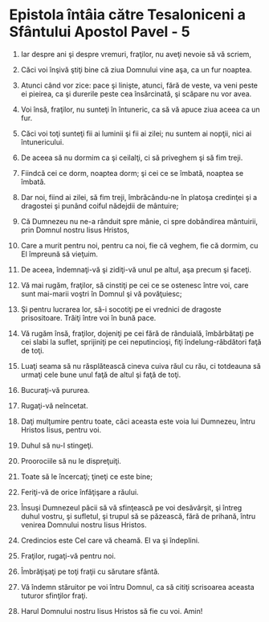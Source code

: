 # Epistola &#238;nt&#226;ia c&#259;tre Tesaloniceni a Sf&#226;ntului Apostol Pavel - 5

1. Iar despre ani şi despre vremuri, fraţilor, nu aveţi nevoie să vă scriem,

2. Căci voi înşivă ştiţi bine că ziua Domnului vine aşa, ca un fur noaptea.

3. Atunci când vor zice: pace şi linişte, atunci, fără de veste, va veni peste ei pieirea, ca şi durerile peste cea însărcinată, şi scăpare nu vor avea.

4. Voi însă, fraţilor, nu sunteţi în întuneric, ca să vă apuce ziua aceea ca un fur.

5. Căci voi toţi sunteţi fii ai luminii şi fii ai zilei; nu suntem ai nopţii, nici ai întunericului.

6. De aceea să nu dormim ca şi ceilalţi, ci să priveghem şi să fim treji.

7. Fiindcă cei ce dorm, noaptea dorm; şi cei ce se îmbată, noaptea se îmbată.

8. Dar noi, fiind ai zilei, să fim treji, îmbrăcându-ne în platoşa credinţei şi a dragostei şi punând coiful nădejdii de mântuire;

9. Că Dumnezeu nu ne-a rânduit spre mânie, ci spre dobândirea mântuirii, prin Domnul nostru Iisus Hristos,

10. Care a murit pentru noi, pentru ca noi, fie că veghem, fie că dormim, cu El împreună să vieţuim.

11. De aceea, îndemnaţi-vă şi zidiţi-vă unul pe altul, aşa precum şi faceţi.

12. Vă mai rugăm, fraţilor, să cinstiţi pe cei ce se ostenesc între voi, care sunt mai-marii voştri în Domnul şi vă povăţuiesc;

13. Şi pentru lucrarea lor, să-i socotiţi pe ei vrednici de dragoste prisositoare. Trăiţi între voi în bună pace.

14. Vă rugăm însă, fraţilor, dojeniţi pe cei fără de rânduială, îmbărbătaţi pe cei slabi la suflet, sprijiniţi pe cei neputincioşi, fiţi îndelung-răbdători faţă de toţi.

15. Luaţi seama să nu răsplătească cineva cuiva răul cu rău, ci totdeauna să urmaţi cele bune unul faţă de altul şi faţă de toţi.

16. Bucuraţi-vă pururea.

17. Rugaţi-vă neîncetat.

18. Daţi mulţumire pentru toate, căci aceasta este voia lui Dumnezeu, întru Hristos Iisus, pentru voi.

19. Duhul să nu-l stingeţi.

20. Proorociile să nu le dispreţuiţi.

21. Toate să le încercaţi; ţineţi ce este bine;

22. Feriţi-vă de orice înfăţişare a răului.

23. Însuşi Dumnezeul păcii să vă sfinţească pe voi desăvârşit, şi întreg duhul vostru, şi sufletul, şi trupul să se păzească, fără de prihană, întru venirea Domnului nostru Iisus Hristos.

24. Credincios este Cel care vă cheamă. El va şi îndeplini.

25. Fraţilor, rugaţi-vă pentru noi.

26. Îmbrăţişaţi pe toţi fraţii cu sărutare sfântă.

27. Vă îndemn stăruitor pe voi întru Domnul, ca să citiţi scrisoarea aceasta tuturor sfinţilor fraţi.

28. Harul Domnului nostru Iisus Hristos să fie cu voi. Amin!

